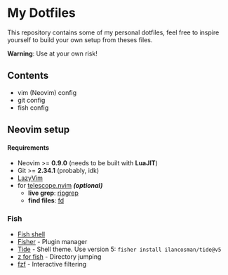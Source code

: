 # My Dotfiles

This repository contains some of my personal dotfiles, feel free to inspire yourself to build your own setup from theses files.

**Warning**: Use at your own risk!


## Contents

- vim (Neovim) config
- git config
- fish config

## Neovim setup

#### Requirements

- Neovim >= **0.9.0** (needs to be built with **LuaJIT**)
- Git >= **2.34.1** (probably, idk)
- [LazyVim](https://www.lazyvim.org/)
- for [telescope.nvim](https://github.com/nvim-telescope/telescope.nvim) **_(optional)_**
  - **live grep**: [ripgrep](https://github.com/BurntSushi/ripgrep)
  - **find files**: [fd](https://github.com/sharkdp/fd)


### Fish


- [Fish shell](https://fishshell.com/)
- [Fisher](https://github.com/jorgebucaran/fisher) - Plugin manager
- [Tide](https://github.com/IlanCosman/tide) - Shell theme. Use version 5: `fisher install ilancosman/tide@v5`
- [z for fish](https://github.com/jethrokuan/z) - Directory jumping
- [fzf](https://github.com/PatrickF1/fzf.fish) - Interactive filtering

